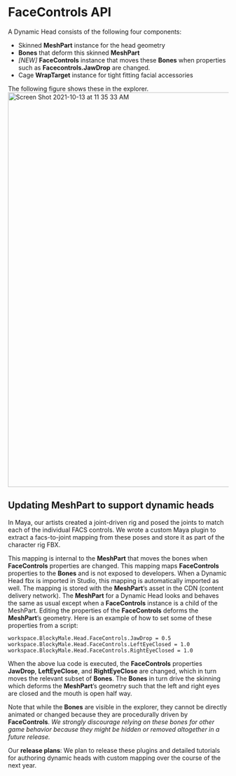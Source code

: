 # FaceControls API

A Dynamic Head consists of the following four components:

- Skinned **MeshPart** instance for the head geometry
- **Bones** that deform this skinned **MeshPart**
- _[NEW]_ **FaceControls** instance that moves these **Bones** when properties such as **Facecontrols.JawDrop** are changed.
- Cage **WrapTarget** instance for tight fitting facial accessories


The following figure shows these in the explorer.
<img width="900" alt="Screen Shot 2021-10-13 at 11 35 33 AM" src="https://user-images.githubusercontent.com/87549939/137193069-45693fd4-ed25-4ea0-9800-8d397b82b9ff.png">


## Updating MeshPart to support dynamic heads


In Maya, our artists created a joint-driven rig and posed the joints to match each of the individual FACS controls. We wrote a custom Maya plugin to extract a facs-to-joint mapping from these poses and store it as part of the character rig FBX.

This mapping is internal to the **MeshPart** that moves the bones when **FaceControls** properties are changed. This mapping maps **FaceControls** properties to the **Bones** and is not exposed to developers. When a Dynamic Head fbx is imported in Studio, this mapping is automatically imported as well. The mapping is stored with the **MeshPart**’s asset in the CDN (content delivery network). The **MeshPart** for a Dynamic Head looks and behaves the same as usual except when a **FaceControls** instance is a child of the MeshPart. Editing the properties of the **FaceControls** deforms the **MeshPart**’s geometry. Here is an example of how to set some of these properties from a script:

```
workspace.BlockyMale.Head.FaceControls.JawDrop = 0.5
workspace.BlockyMale.Head.FaceControls.LeftEyeClosed = 1.0
workspace.BlockyMale.Head.FaceControls.RightEyeClosed = 1.0
```


When the above lua code is executed, the **FaceControls** properties **JawDrop**, **LeftEyeClose**, and **RightEyeClose** are changed, which in turn moves the relevant subset of **Bones**. The **Bones** in turn drive the skinning which deforms the **MeshPart**’s geometry such that the left and right eyes are closed and the mouth is open half way.

Note that while the **Bones** are visible in the explorer, they cannot be directly animated or changed because they are procedurally driven by **FaceControls**. _We strongly discourage relying on these bones for other game behavior because they might be hidden or removed altogether in a future release._

Our **release plans**: We plan to release these plugins and detailed tutorials for authoring dynamic heads with custom mapping over the course of  the next year.

